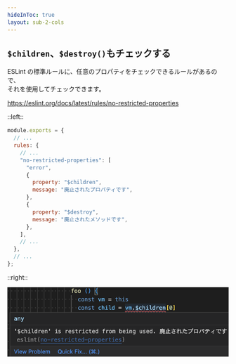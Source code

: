 ```yaml
---
hideInToc: true
layout: sub-2-cols
---
```


## `$children`、`$destroy()`もチェックする

ESLint の標準ルールに、任意のプロパティをチェックできるルールがあるので、  
それを使用してチェックできます。

https://eslint.org/docs/latest/rules/no-restricted-properties

::left::

```js
module.exports = {
  // ...
  rules: {
    // ...
    "no-restricted-properties": [
      "error",
      {
        property: "$children",
        message: "廃止されたプロパティです",
      },
      {
        property: "$destroy",
        message: "廃止されたメソッドです",
      },
    ],
    // ...
  },
  // ...
};
```

::right::

![`$children`のチェック](/check-$children.png)
